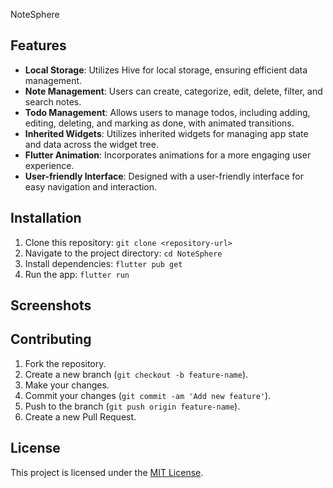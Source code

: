NoteSphere

## Features

- **Local Storage**: Utilizes Hive for local storage, ensuring efficient data management.
- **Note Management**: Users can create, categorize, edit, delete, filter, and search notes.
- **Todo Management**: Allows users to manage todos, including adding, editing, deleting, and marking as done, with animated transitions.
- **Inherited Widgets**: Utilizes inherited widgets for managing app state and data across the widget tree.
- **Flutter Animation**: Incorporates animations for a more engaging user experience.
- **User-friendly Interface**: Designed with a user-friendly interface for easy navigation and interaction.

## Installation

1. Clone this repository: `git clone <repository-url>`
2. Navigate to the project directory: `cd NoteSphere`
3. Install dependencies: `flutter pub get`
4. Run the app: `flutter run`

## Screenshots

## Contributing

1. Fork the repository.
2. Create a new branch (`git checkout -b feature-name`).
3. Make your changes.
4. Commit your changes (`git commit -am 'Add new feature'`).
5. Push to the branch (`git push origin feature-name`).
6. Create a new Pull Request.

## License

This project is licensed under the [MIT License](LICENSE).

